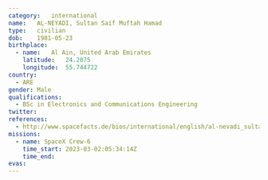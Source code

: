 ```yaml
---
category:	international
name:	AL-NEYADI, Sultan Saif Muftah Hamad
type:	civilian
dob:	1981-05-23
birthplace:
  - name:	Al Ain, United Arab Emirates
    latitude:	24.2075 
    longitude:	55.744722
country:
  - ARE
gender:	Male
qualifications:
  - BSc in Electronics and Communications Engineering
twitter:
references:
  - http://www.spacefacts.de/bios/international/english/al-nevadi_sultan.htm
missions:
  - name: SpaceX Crew-6
    time_start: 2023-03-02:05:34:14Z
    time_end: 
evas:
---
```

